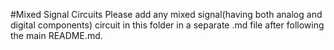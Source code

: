 #Mixed Signal Circuits
Please add any mixed signal(having both analog and digital components) circuit in this folder in a separate .md file after following the main README.md.
